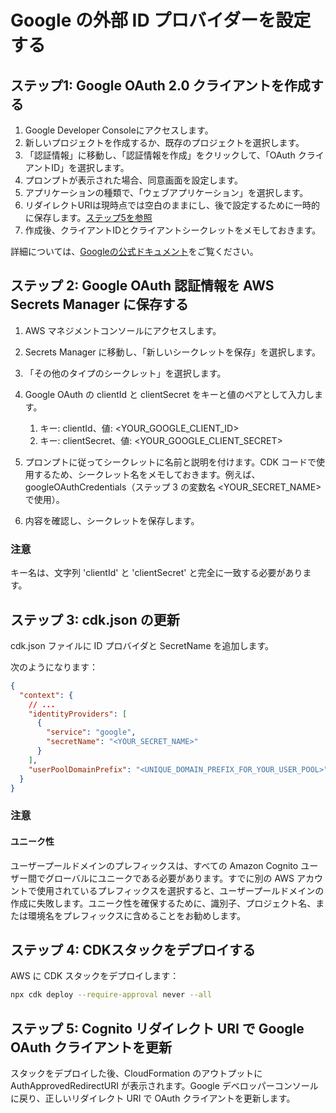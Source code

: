 # Google の外部 ID プロバイダーを設定する

## ステップ1: Google OAuth 2.0 クライアントを作成する

1. Google Developer Consoleにアクセスします。
2. 新しいプロジェクトを作成するか、既存のプロジェクトを選択します。
3. 「認証情報」に移動し、「認証情報を作成」をクリックして、「OAuth クライアントID」を選択します。
4. プロンプトが表示された場合、同意画面を設定します。
5. アプリケーションの種類で、「ウェブアプリケーション」を選択します。
6. リダイレクトURIは現時点では空白のままにし、後で設定するために一時的に保存します。[ステップ5を参照](#step-5-update-google-oauth-client-with-cognito-redirect-uris)
7. 作成後、クライアントIDとクライアントシークレットをメモしておきます。

詳細については、[Googleの公式ドキュメント](https://support.google.com/cloud/answer/6158849?hl=en)をご覧ください。

## ステップ 2: Google OAuth 認証情報を AWS Secrets Manager に保存する

1. AWS マネジメントコンソールにアクセスします。
2. Secrets Manager に移動し、「新しいシークレットを保存」を選択します。
3. 「その他のタイプのシークレット」を選択します。
4. Google OAuth の clientId と clientSecret をキーと値のペアとして入力します。

   1. キー: clientId、値: <YOUR_GOOGLE_CLIENT_ID>
   2. キー: clientSecret、値: <YOUR_GOOGLE_CLIENT_SECRET>

5. プロンプトに従ってシークレットに名前と説明を付けます。CDK コードで使用するため、シークレット名をメモしておきます。例えば、googleOAuthCredentials（ステップ 3 の変数名 <YOUR_SECRET_NAME> で使用）。
6. 内容を確認し、シークレットを保存します。

### 注意

キー名は、文字列 'clientId' と 'clientSecret' と完全に一致する必要があります。

## ステップ 3: cdk.json の更新

cdk.json ファイルに ID プロバイダと SecretName を追加します。

次のようになります：

```json
{
  "context": {
    // ...
    "identityProviders": [
      {
        "service": "google",
        "secretName": "<YOUR_SECRET_NAME>"
      }
    ],
    "userPoolDomainPrefix": "<UNIQUE_DOMAIN_PREFIX_FOR_YOUR_USER_POOL>"
  }
}
```

### 注意

#### ユニーク性

ユーザープールドメインのプレフィックスは、すべての Amazon Cognito ユーザー間でグローバルにユニークである必要があります。すでに別の AWS アカウントで使用されているプレフィックスを選択すると、ユーザープールドメインの作成に失敗します。ユニーク性を確保するために、識別子、プロジェクト名、または環境名をプレフィックスに含めることをお勧めします。

## ステップ 4: CDKスタックをデプロイする

AWS に CDK スタックをデプロイします：

```sh
npx cdk deploy --require-approval never --all
```

## ステップ 5: Cognito リダイレクト URI で Google OAuth クライアントを更新

スタックをデプロイした後、CloudFormation のアウトプットに AuthApprovedRedirectURI が表示されます。Google デベロッパーコンソールに戻り、正しいリダイレクト URI で OAuth クライアントを更新します。